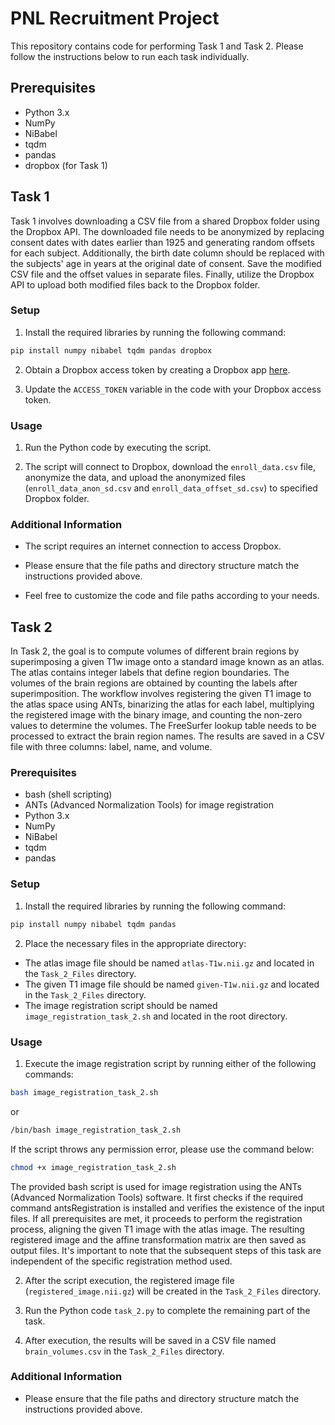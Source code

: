 # PNL Recruitment Project
This repository contains code for performing Task 1 and Task 2. Please follow the instructions below to run each task individually.

## Prerequisites

- Python 3.x
- NumPy
- NiBabel
- tqdm
- pandas
- dropbox (for Task 1)

## Task 1

Task 1 involves downloading a CSV file from a shared Dropbox folder using the Dropbox API. The downloaded file needs to be anonymized by replacing consent dates with dates earlier than 1925 and generating random offsets for each subject. Additionally, the birth date column should be replaced with the subjects' age in years at the original date of consent. Save the modified CSV file and the offset values in separate files. Finally, utilize the Dropbox API to upload both modified files back to the Dropbox folder.

### Setup

1. Install the required libraries by running the following command:
```bash
pip install numpy nibabel tqdm pandas dropbox
```

2. Obtain a Dropbox access token by creating a Dropbox app [here](https://www.dropbox.com/developers/apps).

3. Update the `ACCESS_TOKEN` variable in the code with your Dropbox access token.


### Usage

1. Run the Python code by executing the script.

2. The script will connect to Dropbox, download the `enroll_data.csv` file, anonymize the data, and upload the anonymized files (`enroll_data_anon_sd.csv` and `enroll_data_offset_sd.csv`) to specified Dropbox folder.

### Additional Information

- The script requires an internet connection to access Dropbox.

- Please ensure that the file paths and directory structure match the instructions provided above.

- Feel free to customize the code and file paths according to your needs.

## Task 2

In Task 2, the goal is to compute volumes of different brain regions by superimposing a given T1w image onto a standard image known as an atlas. The atlas contains integer labels that define region boundaries. The volumes of the brain regions are obtained by counting the labels after superimposition. The workflow involves registering the given T1 image to the atlas space using ANTs, binarizing the atlas for each label, multiplying the registered image with the binary image, and counting the non-zero values to determine the volumes. The FreeSurfer lookup table needs to be processed to extract the brain region names. The results are saved in a CSV file with three columns: label, name, and volume. 

### Prerequisites

- bash (shell scripting)
- ANTs (Advanced Normalization Tools) for image registration
- Python 3.x
- NumPy
- NiBabel
- tqdm
- pandas

### Setup

1. Install the required libraries by running the following command:
```bash 
pip install numpy nibabel tqdm pandas
```

2. Place the necessary files in the appropriate directory:
- The atlas image file should be named `atlas-T1w.nii.gz` and located in the `Task_2_Files` directory.
- The given T1 image file should be named `given-T1w.nii.gz` and located in the `Task_2_Files` directory.
- The image registration script should be named `image_registration_task_2.sh` and located in the root directory.

### Usage

1. Execute the image registration script by running either of the following commands:
```bash
bash image_registration_task_2.sh
```
or
```bash
/bin/bash image_registration_task_2.sh
```
If the script throws any permission error, please use the command below:
```bash
chmod +x image_registration_task_2.sh
```
The provided bash script is used for image registration using the ANTs (Advanced Normalization Tools) software. It first checks if the required command antsRegistration is installed and verifies the existence of the input files. If all prerequisites are met, it proceeds to perform the registration process, aligning the given T1 image with the atlas image. The resulting registered image and the affine transformation matrix are then saved as output files. It's important to note that the subsequent steps of this task are independent of the specific registration method used.

2. After the script execution, the registered image file (`registered_image.nii.gz`) will be created in the `Task_2_Files` directory.

3. Run the Python code `task_2.py` to complete the remaining part of the task.

4. After execution, the results will be saved in a CSV file named `brain_volumes.csv` in the `Task_2_Files` directory.

### Additional Information

- Please ensure that the file paths and directory structure match the instructions provided above.


